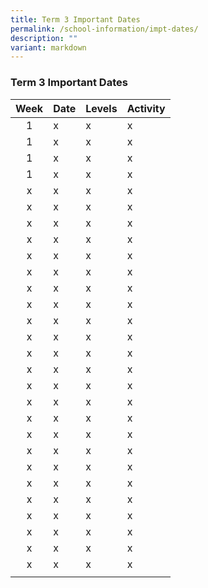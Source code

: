 ```yaml
---
title: Term 3 Important Dates
permalink: /school-information/impt-dates/
description: ""
variant: markdown
---
```

### Term 3 Important Dates

| Week | Date | Levels | Activity |
|:---:| -------- | --- | --- |
| 1 | x | x | x |
| 1 | x | x | x |
| 1 | x | x | x |
| 1 | x | x | x |
| x | x | x | x |
| x | x | x | x |
| x | x | x | x |
| x | x | x | x |
| x | x | x | x |
| x | x | x | x |
| x | x | x | x |
| x | x | x | x |
| x | x | x | x |
| x | x | x | x |
| x | x | x | x |
| x | x | x | x |
| x | x | x | x |
| x | x | x | x |
| x | x | x | x |
| x | x | x | x |
| x | x | x | x |
| x | x | x | x |
| x | x | x | x |
| x | x | x | x |
| x | x | x | x |
| x | x | x | x |
| x | x | x | x |
| x | x | x | x |
|  |  |  |  |